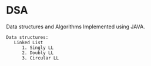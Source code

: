 # DSA
Data structures and Algorithms
 Implemented using JAVA.
    
    Data structures:
       Linked List
          1. Singly LL
          2. Doubly LL
          3. Circular LL
